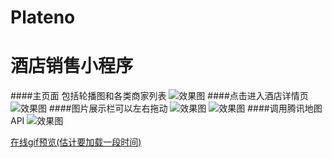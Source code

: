 # Plateno
酒店销售小程序
===============
####主页面 包括轮播图和各类商家列表
![效果图](http://fangxx.org/demo/1.png)
####点击进入酒店详情页
![效果图](http://fangxx.org/demo/2.png)
####图片展示栏可以左右拖动
![效果图](http://fangxx.org/demo/4.png)
![效果图](http://fangxx.org/demo/3.png)
####调用腾讯地图API
![效果图](http://fangxx.org/demo/6.png)

<a href="http://fangxx.org/demo/plateno.gif" target="_blank">在线gif预览(估计要加载一段时间)</a>  
